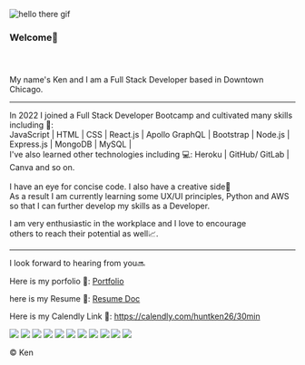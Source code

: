 ![hello there gif](https://user-images.githubusercontent.com/107738986/193397998-15f587a4-8c8d-4c9c-a335-ff341c442b83.gif)
### Welcome👋<br/><br/><br/>

My name's Ken and I am a Full Stack Developer based in Downtown Chicago. <br/>
___

In 2022 I joined a Full Stack Developer Bootcamp and cultivated many skills including :muscle:: <br/>
JavaScript | HTML | CSS | React.js | Apollo GraphQL | Bootstrap | Node.js | Express.js | MongoDB | MySQL | <br/>
I've also learned other technologies including :computer:: Heroku | GitHub/ GitLab | Canva and so on.<br/><br/>
I have an eye for concise code.
I also have a creative side:art: <br/>
As a result I am currently learning some UX/UI principles, Python and AWS so that I can further develop my skills as a Developer.<br/>

I am very enthusiastic in the workplace and I love to encourage <br/>others to reach their potential as well:chart_with_upwards_trend:. <br/>
___

I look forward to hearing from you:soon:<br/>

Here is my porfolio :open_file_folder:: [Portfolio](https://huntken26.github.io/hunter-portfolio/)<br/>

here is my Resume :page_with_curl:: [Resume Doc](https://docs.google.com/document/d/1_gxyKok86Q12vxlxo4zlTrzHp5G3M0JT/edit?usp=sharing&ouid=104734253715428602881&rtpof=true&sd=true)

Here is my Calendly Link :calendar:: https://calendly.com/huntken26/30min

<p>
  <img src="https://img.shields.io/badge/Visual_Studio_Code-0078D4?style=for-the-badge&logo=visual%20studio%20code&logoColor=white" />
  <img src="https://img.shields.io/badge/Python-3776AB?style=for-the-badge&logo=python&logoColor=white" />
  <img src="https://img.shields.io/badge/HTML5-E34F26?style=for-the-badge&logo=html5&logoColor=white" />
  <img src="https://img.shields.io/badge/CSS3-1572B6?style=for-the-badge&logo=css3&logoColor=white" />
  <img src="https://img.shields.io/badge/JavaScript-323330?style=for-the-badge&logo=javascript&logoColor=F7DF1E" />
  <img src="https://img.shields.io/badge/TypeScript-007ACC?style=for-the-badge&logo=typescript&logoColor=white" />
  <img src="https://img.shields.io/badge/Java-ED8B00?style=for-the-badge&logo=java&logoColor=white" />
  <img src="https://img.shields.io/badge/Bootstrap-563D7C?style=for-the-badge&logo=bootstrap&logoColor=white" />
  <img src="https://img.shields.io/badge/jQuery-0769AD?style=for-the-badge&logo=jquery&logoColor=white" />
  <img src="https://img.shields.io/badge/Node.js-339933?style=for-the-badge&logo=nodedotjs&logoColor=white" />
  <img src="https://img.shields.io/badge/json-5E5C5C?style=for-the-badge&logo=json&logoColor=white" />
</p>



 &copy; Ken


